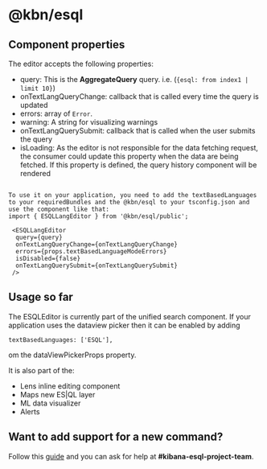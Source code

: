 # @kbn/esql

## Component properties
The editor accepts the following properties:
- query: This is the **AggregateQuery** query. i.e. (`{esql: from index1 | limit 10}`)
- onTextLangQueryChange: callback that is called every time the query is updated
- errors: array of `Error`.
- warning: A string for visualizing warnings
- onTextLangQuerySubmit: callback that is called when the user submits the query
- isLoading: As the editor is not responsible for the data fetching request, the consumer could update this property when the data are being fetched. If this property is defined, the query history component will be rendered
```

To use it on your application, you need to add the textBasedLanguages to your requiredBundles and the @kbn/esql to your tsconfig.json and use the component like that:
import { ESQLLangEditor } from '@kbn/esql/public';

 <ESQLLangEditor
  query={query}
  onTextLangQueryChange={onTextLangQueryChange}
  errors={props.textBasedLanguageModeErrors}
  isDisabled={false}
  onTextLangQuerySubmit={onTextLangQuerySubmit}
 />
```

## Usage so far
The ESQLEditor is currently part of the unified search component. 
If your application uses the dataview picker then it can be enabled by adding

```
textBasedLanguages: ['ESQL'],
```

om the dataViewPickerProps property.

It is also part of the:
- Lens inline editing component
- Maps new ES|QL layer
- ML data visualizer
- Alerts

## Want to add support for a new command?
Follow this [guide](ADD_COMMAND_GUIDE.md) and you can ask for help at **#kibana-esql-project-team**.
